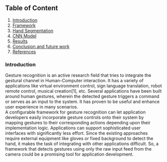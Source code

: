 ## Table of Content
1. [Introduction](#Introduction)
2. [Framework](#Framework)
3. [Hand Segmentation](#Hand-Segmentation)
4. [CNN Model](#CNN-Model)
5. [Results](#results)
6. [Conclusion and future work](#conclusion-and-future-work)
7. [References](#reference)

### Introduction
Gesture recognition is an active research field that tries to integrate the gestural channel in Human-Computer interaction. It has a variety of applications like virtual environment control, sign language translation, robot remote control, musical creation[1], etc. Several applications have been built around human gestures, wherein the detected gesture triggers a command or serves as an input to the system. It has proven to be useful and enhance user experience in many scenarios.
<br>
A configurable framework for gesture recognition can let application developers easily incorporate gesture controls onto their system by mapping gestures to their corresponding actions depending upon their implementation logic. Applications can support sophisticated user interfaces with significantly less effort. Since the existing approaches require external equipment like gloves or fixed background to detect the hand, it makes the task of integrating with other applications difficult. So, a framework that detects gestures using only the raw input feed from the camera could be a promising tool for application development.
